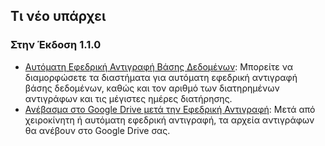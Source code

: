 
## Τι νέο υπάρχει

### Στην Έκδοση 1.1.0
* [Αυτόματη Εφεδρική Αντιγραφή Βάσης Δεδομένων](https://youtube.com/shorts/dWePWDncx0k): Μπορείτε να διαμορφώσετε τα διαστήματα για αυτόματη εφεδρική αντιγραφή βάσης δεδομένων, καθώς και τον αριθμό των διατηρημένων αντιγράφων και τις μέγιστες ημέρες διατήρησης.
* [Ανέβασμα στο Google Drive μετά την Εφεδρική Αντιγραφή](https://youtu.be/hOJdtKElLuw): Μετά από χειροκίνητη ή αυτόματη εφεδρική αντιγραφή, τα αρχεία αντιγράφων θα ανέβουν στο Google Drive σας.
